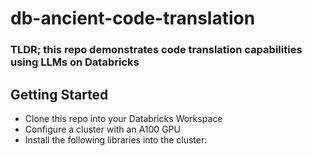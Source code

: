 # db-ancient-code-translation

### TLDR; this repo demonstrates code translation capabilities using LLMs on Databricks

## Getting Started

* Clone this repo into your Databricks Workspace
* Configure a cluster with an A100 GPU
* Install the following libraries into the cluster:


